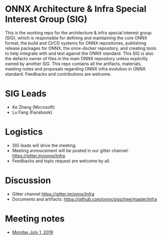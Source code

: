 # ONNX Architecture & Infra Special Interest Group (SIG)

This is the working repo for the architecture & infra special interest group (SIG), which is responsible for defining and maintaining the core ONNX format, the build and CI/CD systems for ONNX repositories, publishing release packages for ONNX, the onnx-docker repository, and creating tools to help integrate with and test against the ONNX standard. This SIG is also the defacto owner of files in the main ONNX repository unless explicitly owned by another SIG.
This repo contains all the artifacts, materials, meeting notes and proposals regarding ONNX infra evolution in ONNX standard. Feedbacks and contributions are welcome.

# SIG Leads

* Ke Zhang (Microsoft)
* Lu Fang (Facebook)

# Logistics

* SIG leads will drive the meeting.
* Meeting annoucement will be posted in our gitter channel: https://gitter.im/onnx/Infra
* Feedbacks and topic request are welcome by all.

# Discussion

* Gitter channel https://gitter.im/onnx/Infra
* Documents and artifacts: https://github.com/onnx/sigs/tree/master/infra

# Meeting notes

* [Monday July 1, 2019](https://github.com/onnx/sigs/blob/master/infra/meetings/001-20190701.md)
